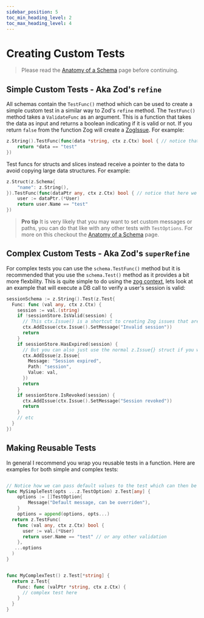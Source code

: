 ```yaml
---
sidebar_position: 5
toc_min_heading_level: 2
toc_max_heading_level: 4
---
```


# Creating Custom Tests

> Please read the [Anatomy of a Schema](/core-concepts/anatomy-of-schema) page before continuing.

## Simple Custom Tests - Aka Zod's `refine`

All schemas contain the `TestFunc()` method which can be used to create a simple custom test in a similar way to Zod's `refine` method. The `TestFunc()` method takes a `ValidateFunc` as an argument. This is a function that takes the data as input and returns a boolean indicating if it is valid or not. If you return `false` from the function Zog will create a [ZogIssue](/errors). For example:

```go
z.String().TestFunc(func(data *string, ctx z.Ctx) bool { // notice that here Zog already knows you need to pass a *string to the test.
	return *data == "test"
})
```

Test funcs for structs and slices instead receive a pointer to the data to avoid copying large data structures. For example:

```go
z.Struct(z.Schema{
	"name": z.String(),
}).TestFunc(func(dataPtr any, ctx z.Ctx) bool { // notice that here we have to cast the dataPtr because no inference for struct types
	user := dataPtr.(*User)
	return user.Name == "test"
})
```

> **Pro tip**
> It is very likely that you may want to set custom messages or paths, you can do that like with any other tests with `TestOptions`. For more on this checkout the [Anatomy of a Schema](/core-concepts/anatomy-of-schema#test-options) page.

## Complex Custom Tests - Aka Zod's `superRefine`

For complex tests you can use the `schema.TestFunc()` method but it is recommended that you use the `schema.Test()` method as it provides a bit more flexbility. This is quite simple to do using the [zog context](/context), lets look at an example that will execute a DB call to verify a user's session is valid:

```go
sessionSchema := z.String().Test(z.Test{
  Func: func (val any, ctx z.Ctx) {
    session := val.(string)
    if !sessionStore.IsValid(session) {
      // This ctx.Issue() is a shortcut to creating Zog issues that are aware of the current schema context. Basically this means that it will prefil some data like the path, value, etc. for you.
      ctx.AddIssue(ctx.Issue().SetMessage("Invalid session"))
      return
    }
    if sessionStore.HasExpired(session) {
      // But you can also just use the normal z.Issue{} struct if you want to.
      ctx.AddIssue(z.Issue{
        Message: "Session expired",
        Path: "session",
        Value: val,
      })
      return
    }
    if sessionStore.IsRevoked(session) {
      ctx.AddIssue(ctx.Issue().SetMessage("Session revoked"))
      return
    }
    // etc
  }
})
```

## Making Reusable Tests

In general I recommend you wrap you reusable tests in a function. Here are examples for both simple and complex tests:

```go

// Notice how we can pass default values to the test which can then be overriden by the function called. This is super nice if you need it!
func MySimpleTest(opts ...z.TestOption) z.Test[any] {
	options := []TestOption{
		Message("Default message, can be overriden"),
	}
	options = append(options, opts...)
  return z.TestFunc(
    func (val any, ctx z.Ctx) bool {
      user := val.(*User)
      return user.Name == "test" // or any other validation
    },
   ...options
  )
}


func MyComplexTest() z.Test[*string] {
  return z.Test{
    Func: func (valPtr *string, ctx z.Ctx) {
      // complex test here
    }
  }
}

```
